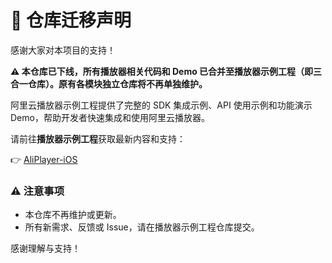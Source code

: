 # **🚚 仓库迁移声明**

感谢大家对本项目的支持！

**⚠️ 本仓库已下线，所有播放器相关代码和 Demo 已合并至播放器示例工程（即三合一仓库）。原有各模块独立仓库将不再单独维护。**

阿里云播放器示例工程提供了完整的 SDK 集成示例、API 使用示例和功能演示 Demo，帮助开发者快速集成和使用阿里云播放器。

请前往**播放器示例工程**获取最新内容和支持：

 👉 [AliPlayer-iOS](https://github.com/MediaBox-Demos/AliPlayer-iOS)

### ⚠️ 注意事项

- 本仓库不再维护或更新。
- 所有新需求、反馈或 Issue，请在播放器示例工程仓库提交。

感谢理解与支持！

